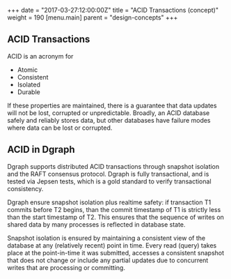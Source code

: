+++
date = "2017-03-27:12:00:00Z"
title = "ACID Transactions (concept)"
weight = 190
[menu.main]
    parent = "design-concepts"
+++

## ACID Transactions
ACID is an acronym for
* Atomic
* Consistent
* Isolated
* Durable

If these properties are maintained, there is a guarantee that data updates will not be lost, corrupted or unpredictable. Broadly, an ACID database safely and reliably stores data, but other databases have failure modes where data can be lost or corrupted.

## ACID in Dgraph 
Dgraph supports distributed ACID transactions through snapshot isolation and the RAFT consensus protocol. Dgraph is fully transactional, and is tested via Jepsen tests, which is a gold standard to verify transactional consistency.

Dgraph ensure snapshot isolation plus realtime safety: if transaction T1 commits before T2 begins, than the commit timestamp of T1 is strictly less than the start timestamp of T2. This ensures that the sequence of writes on shared data by many processes is reflected in database state.

Snapshot isolation is ensured by maintaining a consistent view of the database at any (relatively recent) point in time. Every read (query) takes place at the point-in-time it was submitted, accesses a consistent snapshot that does not change or include any partial updates due to concurrent writes that are processing or committing.

